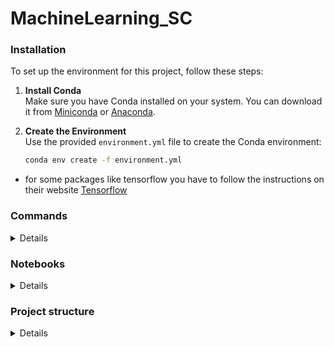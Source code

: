 # MachineLearning_SC

<h3>Installation</h3>

To set up the environment for this project, follow these steps:

1. **Install Conda**  
   Make sure you have Conda installed on your system. You can download it from [Miniconda](https://www.anaconda.com/download) or [Anaconda](https://www.anaconda.com/).

2. **Create the Environment**  
   Use the provided `environment.yml` file to create the Conda environment:
   ```bash
   conda env create -f environment.yml
    ```
- for some packages like tensorflow you have to follow the instructions on their website [Tensorflow](https://www.tensorflow.org/install)

<h3>Commands</h3>
<details>

```bash
python screen_record.py
```
 starts screen recording mode, press `p` to start saving screenshots and `p` again pause it and set new time period. Press `o` to end the script.

- `info` get a quick overview of the amount of directories and files created
- `help` gets you all the parameters

```bash
python prepare_data.py
```
will automatically detect what raw folders are not yet calculated and calculates them. Afterwards the final data is available in data/processed  

</details>



<h3>Notebooks</h3>


<details>

**`model_test_amon.ipynb`** in this notebook you find an example of the correct data extraction and an example with a simple CNN model. 


</details>























<h3>Project structure</h3>
<details>

- this is not up to date 

```
├── LICENSE            <- Open-source license if one is chosen
├── Makefile           <- Makefile with convenience commands like `make data` or `make train`
├── README.md          <- The top-level README for developers using this project.
├── data
│   ├── processed      <- The final, canonical data sets for modeling.
│   └── raw            <- The original, immutable data dump.
│
├── docs               <- A default mkdocs project; see www.mkdocs.org for details
│
├── models             <- Trained and serialized models, model predictions, or model summaries
│
├── notebooks          <- Jupyter notebooks. Naming convention is a number (for ordering),
│                         the creator's initials, and a short `-` delimited description, e.g.
│                         `1.0-jqp-initial-data-exploration`.
│
├── pyproject.toml     <- Project configuration file with package metadata for 
│                         machinelearning_sc and configuration for tools like black
│
├── references         <- Data dictionaries, manuals, and all other explanatory materials.
│
├── reports            <- Generated analysis as HTML, PDF, LaTeX, etc.
│   └── figures        <- Generated graphics and figures to be used in reporting
│
├── requirements.txt   <- The requirements file for reproducing the analysis environment, e.g.
│                         generated with `pip freeze > requirements.txt`
│
├── setup.cfg          <- Configuration file for flake8
│
└── machinelearning_sc   <- Source code for use in this project.
    │
    ├── __init__.py             <- Makes machinelearning_sc a Python module (not yet)
    │
    ├── config.py               <- Store useful variables and configuration
    │
    ├── dataset.py              <- Scripts to download or generate data
    │
    ├── features.py             <- Code to create features for modeling
    │
    ├── modeling                
    │   ├── __init__.py 
    │   ├── predict.py          <- Code to run model inference with trained models          
    │   └── train.py            <- Code to train models
    │
    └── plots.py                <- Code to create visualizations
```

</details>
